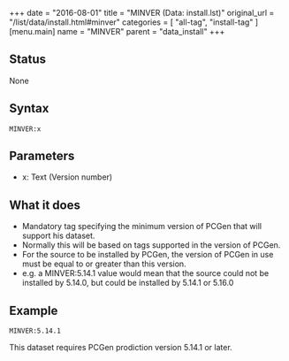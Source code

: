+++
date = "2016-08-01"
title = "MINVER (Data: install.lst)"
original_url = "/list/data/install.html#minver"
categories = [ "all-tag", "install-tag" ]
[menu.main]
    name = "MINVER"
    parent = "data_install"
+++

## Status

None

## Syntax

`MINVER:x`

## Parameters

-   x: Text (Version number)



<span id="minver"></span>

What it does
------------

-   Mandatory tag specifying the minimum version of PCGen that will
    support his dataset.
-   Normally this will be based on tags supported in the version
    of PCGen.
-   For the source to be installed by PCGen, the version of PCGen in use
    must be equal to or greater than this version.
-   e.g. a MINVER:5.14.1 value would mean that the source could not be
    installed by 5.14.0, but could be installed by 5.14.1 or 5.16.0

Example
-------

`MINVER:5.14.1`

This dataset requires PCGen prodiction version 5.14.1 or later.

